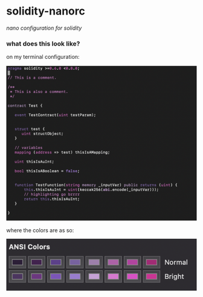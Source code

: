# solidity-nanorc
*nano configuration for solidity*

### what does this look like?

on my terminal configuration:

![image](./screenshot.png)

where the colors are as so:

![image2](./terminal-colors.png)
